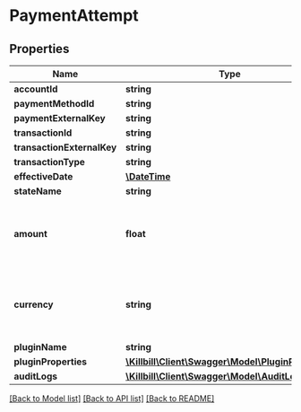 # PaymentAttempt

## Properties
Name | Type | Description | Notes
------------ | ------------- | ------------- | -------------
**accountId** | **string** |  | [optional] 
**paymentMethodId** | **string** |  | [optional] 
**paymentExternalKey** | **string** |  | [optional] 
**transactionId** | **string** |  | [optional] 
**transactionExternalKey** | **string** |  | [optional] 
**transactionType** | **string** |  | [optional] 
**effectiveDate** | [**\DateTime**](\DateTime.md) |  | [optional] 
**stateName** | **string** |  | [optional] 
**amount** | **float** | Transaction amount, required except for void operations | [optional] 
**currency** | **string** | Amount currency (account currency unless specified) | [optional] 
**pluginName** | **string** |  | [optional] 
**pluginProperties** | [**\Killbill\Client\Swagger\Model\PluginProperty[]**](PluginProperty.md) |  | [optional] 
**auditLogs** | [**\Killbill\Client\Swagger\Model\AuditLog[]**](AuditLog.md) |  | [optional] 

[[Back to Model list]](../../README.md#documentation-for-models) [[Back to API list]](../../README.md#documentation-for-api-endpoints) [[Back to README]](../../README.md)

